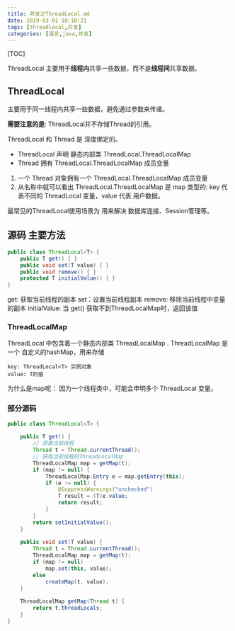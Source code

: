 ```yaml
---
title: 并发之ThreadLocal.md
date: 2019-03-01 10:10:21
tags: [threadlocal,并发]
categories: [语言,java,并发]
---
```


[TOC]

ThreadLocal 主要用于**线程内**共享一些数据，而不是**线程间**共享数据。

<!--more-->

## ThreadLocal

主要用于同一线程内共享一些数据，避免通过参数来传递。 

**需要注意的是**: ThreadLocal并不存储Thread的引用。

ThreadLocal 和 Thread 是 深度绑定的。

- ThreadLocal 声明 静态内部类 ThreadLocal.ThreadLocalMap
- Thread 拥有 ThreadLocal.ThreadLocalMap 成员变量

1. 一个 Thread 对象拥有一个 ThreadLocal.ThreadLocalMap 成员变量
2. 从名称中就可以看出 ThreadLocal.ThreadLocalMap 是 map 类型的: key 代表不同的 ThreadLocal 变量，value 代表 用户数据。

最常见的ThreadLocal使用场景为 用来解决 数据库连接、Session管理等。

## 源码 主要方法

```java
public class ThreadLocal<T> {
    public T get() { }
    public void set(T value) { }
    public void remove() { }
    protected T initialValue() { }
}

```

get: 获取当前线程的副本
set：设置当前线程副本
remove: 移除当前线程中变量的副本
initialValue: 当 get() 获取不到ThreadLocalMap时，返回该值

### ThreadLocalMap

ThreadLocal 中包含着一个静态内部类 ThreadLocalMap . ThreadLocalMap 是一个 自定义的hashMap，用来存储 

```
key: ThreadLocal<T> 实例对象
value: T的值
```

为什么是map呢： 因为一个线程类中，可能会申明多个 ThreadLocal 变量。

### 部分源码

```java
public class ThreadLocal<T> {
    
    public T get() {
        // 获取当前线程
        Thread t = Thread.currentThread();
        // 获取当前线程的ThreadLocalMap
        ThreadLocalMap map = getMap(t);
        if (map != null) {
            ThreadLocalMap.Entry e = map.getEntry(this);
            if (e != null) {
                @SuppressWarnings("unchecked")
                T result = (T)e.value;
                return result;
            }
        }
        return setInitialValue();
    }
    
    public void set(T value) {
        Thread t = Thread.currentThread();
        ThreadLocalMap map = getMap(t);
        if (map != null)
            map.set(this, value);
        else
            createMap(t, value);
    }
    
    ThreadLocalMap getMap(Thread t) {
        return t.threadLocals;
    }
}
```